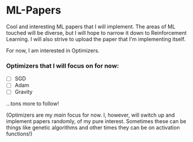 # ML-Papers
Cool and interesting ML papers that I will implement. The areas of ML touched will be diverse, but I will hope to narrow it down to Reinforcement Learning. I will also strive to upload the paper that I'm implementing itself.

For now, I am interested in Optimizers.

### Optimizers that I will focus on for now:
- [ ] SGD
- [ ] Adam
- [ ] Gravity

...tons more to follow!

(Optimizers are my *main* focus for now. I, however, will switch up and implement papers randomly, of my pure interest. Sometimes these can be things like genetic algorithms and other times they can be on activation functions!)
